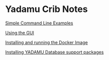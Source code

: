 # Yadamu Crib Notes

[Simple Command Line Examples](overview.md)

[Using the GUI](gui.md)

[Installing and running the Docker Image](createDockerContainer.md)

[Installing YADAMU Database support packages](databaseInstall.md)